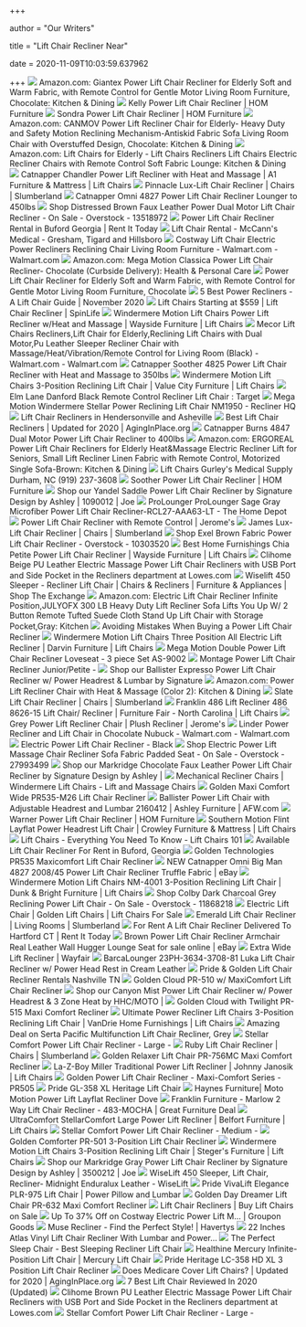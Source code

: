 +++
        
author = "Our Writers"
        
title = "Lift Chair Recliner Near"
        
date = 2020-11-09T10:03:59.637962
        
+++
[ ![](https://images-na.ssl-images-amazon.com/images/I/61KArAflhOL._AC_SL1200_.jpg)](https://images-na.ssl-images-amazon.com/images/I/61KArAflhOL._AC_SL1200_.jpg) Amazon.com: Giantex Power Lift Chair Recliner for Elderly Soft and Warm  Fabric, with Remote Control for Gentle Motor Living Room Furniture,  Chocolate: Kitchen & Dining
[ ![](https://aca8cd9d105dbd447097-f6f51e4cef559c9308eef9d726fd38a7.ssl.cf1.rackcdn.com/451401-2.jpg)](https://aca8cd9d105dbd447097-f6f51e4cef559c9308eef9d726fd38a7.ssl.cf1.rackcdn.com/451401-2.jpg) Kelly Power Lift Chair Recliner | HOM Furniture
[ ![](https://aca8cd9d105dbd447097-f6f51e4cef559c9308eef9d726fd38a7.ssl.cf1.rackcdn.com/83422-2.jpg)](https://aca8cd9d105dbd447097-f6f51e4cef559c9308eef9d726fd38a7.ssl.cf1.rackcdn.com/83422-2.jpg) Sondra Power Lift Chair Recliner | HOM Furniture
[ ![](https://images-na.ssl-images-amazon.com/images/I/7137nWAdyoL._AC_SX522_.jpg)](https://images-na.ssl-images-amazon.com/images/I/7137nWAdyoL._AC_SX522_.jpg) Amazon.com: CANMOV Power Lift Recliner Chair for Elderly- Heavy Duty and  Safety Motion Reclining Mechanism-Antiskid Fabric Sofa Living Room Chair  with Overstuffed Design, Chocolate: Kitchen & Dining
[ ![](https://images-na.ssl-images-amazon.com/images/I/81PeKHIrDKL._AC_SX522_.jpg)](https://images-na.ssl-images-amazon.com/images/I/81PeKHIrDKL._AC_SX522_.jpg) Amazon.com: Lift Chairs for Elderly - Lift Chairs Recliners Lift Chairs  Electric Recliner Chairs with Remote Control Soft Fabric Lounge: Kitchen &  Dining
[ ![](https://imageresizer.furnituredealer.net/img/remote/images.furnituredealer.net/img/products%2Fcatnapper%2Fcolor%2Fchandler%204863_4863-1528-28-b1.jpg?width=878&height=600&scale=both&trim.threshold=80)](https://imageresizer.furnituredealer.net/img/remote/images.furnituredealer.net/img/products%2Fcatnapper%2Fcolor%2Fchandler%204863_4863-1528-28-b1.jpg?width=878&height=600&scale=both&trim.threshold=80) Catnapper Chandler Power Lift Recliner with Heat and Massage | A1 Furniture  & Mattress | Lift Chairs
[ ![](https://www.slumberland.com/on/demandware.static/-/Sites-master-catalog-slumberland/default/dw26688ef8/BlueSoHo/QK1020443_FKLN_SH_ER1_OL.jpg)](https://www.slumberland.com/on/demandware.static/-/Sites-master-catalog-slumberland/default/dw26688ef8/BlueSoHo/QK1020443_FKLN_SH_ER1_OL.jpg) Pinnacle Lux-Lift Chair Recliner | Chairs | Slumberland
[ ![](http://vitalityweb.com/backstore/Catnapper/images/Catnapper_4827_Omni_Lift_Chair_Recliner_Colors.jpg)](http://vitalityweb.com/backstore/Catnapper/images/Catnapper_4827_Omni_Lift_Chair_Recliner_Colors.jpg) Catnapper Omni 4827 Power Lift Chair Recliner Lounger to 450lbs
[ ![](https://ak1.ostkcdn.com/images/products/13518972/Distressed-Brown-Faux-Leather-Power-Dual-Motor-Lift-Chair-Recliner-7998b275-a0cf-4c89-8fec-48cc8a94924c.jpg)](https://ak1.ostkcdn.com/images/products/13518972/Distressed-Brown-Faux-Leather-Power-Dual-Motor-Lift-Chair-Recliner-7998b275-a0cf-4c89-8fec-48cc8a94924c.jpg) Shop Distressed Brown Faux Leather Power Dual Motor Lift Chair Recliner -  On Sale - Overstock - 13518972
[ ![](https://www.rentittoday.com/cmsAdmin/uploads/lift-chair-recliner_024.jpg)](https://www.rentittoday.com/cmsAdmin/uploads/lift-chair-recliner_024.jpg) Power Lift Chair Recliner Rental in Buford Georgia | Rent It Today
[ ![](https://mccannsmedical.com/wp-content/uploads/2017/07/LL-358XXL-Lifted-NewChestnutV-2-06-NoCord.jpg)](https://mccannsmedical.com/wp-content/uploads/2017/07/LL-358XXL-Lifted-NewChestnutV-2-06-NoCord.jpg) Lift Chair Rental - McCann's Medical - Gresham, Tigard and Hillsboro
[ ![](https://i5.walmartimages.com/asr/60fc1478-6308-4d13-99f4-34a955853af7_1.b8e0fdea6fc300a9e80a5a9f93e938a1.jpeg?odnWidth=612&odnHeight=612&odnBg=ffffff)](https://i5.walmartimages.com/asr/60fc1478-6308-4d13-99f4-34a955853af7_1.b8e0fdea6fc300a9e80a5a9f93e938a1.jpeg?odnWidth=612&odnHeight=612&odnBg=ffffff) Costway Lift Chair Electric Power Recliners Reclining Chair Living Room  Furniture - Walmart.com - Walmart.com
[ ![](https://images-na.ssl-images-amazon.com/images/I/61sBxvxxNDL._AC_SY550_.jpg)](https://images-na.ssl-images-amazon.com/images/I/61sBxvxxNDL._AC_SY550_.jpg) Amazon.com: Mega Motion Classica Power Lift Chair Recliner- Chocolate  (Curbside Delivery): Health & Personal Care
[ ![](https://www.costway.com/media/catalog/product/w/4/w4_7.jpg)](https://www.costway.com/media/catalog/product/w/4/w4_7.jpg) Power Lift Chair Recliner for Elderly Soft and Warm Fabric, with Remote  Control for Gentle Motor Living Room Furniture, Chocolate
[ ![](https://sp.expertofequipment.com/spai/w_788+q_lossy+ret_img+to_webp/https://expertofequipment.com/wp-content/uploads/2018/08/2018-08-23.png)](https://sp.expertofequipment.com/spai/w_788+q_lossy+ret_img+to_webp/https://expertofequipment.com/wp-content/uploads/2018/08/2018-08-23.png) 5 Best Power Recliners - A Lift Chair Guide | November 2020
[ ![](https://www.spinlife.com/images/productCategories/943_Large.png)](https://www.spinlife.com/images/productCategories/943_Large.png) Lift Chairs Starting at $559 | Lift Chair Recliner | SpinLife
[ ![](https://imageresizer.furnituredealer.net/img/remote/images.furnituredealer.net/img/products%2Fmega_motion%2Fcolor%2Flift%20chairs%20br_as-2001%20mushroom-b0.jpg?width=1024&height=768&scale=both&trim.threshold=50&trim.percentpadding=10)](https://imageresizer.furnituredealer.net/img/remote/images.furnituredealer.net/img/products%2Fmega_motion%2Fcolor%2Flift%20chairs%20br_as-2001%20mushroom-b0.jpg?width=1024&height=768&scale=both&trim.threshold=50&trim.percentpadding=10) Windermere Motion Lift Chairs Power Lift Recliner w/Heat and Massage |  Wayside Furniture | Lift Chairs
[ ![](https://i5.walmartimages.com/asr/ac638784-adb1-414b-b9ce-944b2719d71b_1.54ee080765509bfb1bd8e591a0fe2cfd.jpeg?odnWidth=612&odnHeight=612&odnBg=ffffff)](https://i5.walmartimages.com/asr/ac638784-adb1-414b-b9ce-944b2719d71b_1.54ee080765509bfb1bd8e591a0fe2cfd.jpeg?odnWidth=612&odnHeight=612&odnBg=ffffff) Mecor Lift Chairs Recliners,Lift Chair for Elderly,Reclining Lift Chairs  with Dual Motor,Pu Leather Sleeper Recliner Chair with  Massage/Heat/Vibration/Remote Control for Living Room (Black) - Walmart.com  - Walmart.com
[ ![](https://www.vitalitywebb.com/backstore/Catnapper/images/Catnapper-Soother-Lift-Chair-Recliner.jpg)](https://www.vitalitywebb.com/backstore/Catnapper/images/Catnapper-Soother-Lift-Chair-Recliner.jpg) Catnapper Soother 4825 Power Lift Chair Recliner with Heat and Massage to  350lbs
[ ![](https://imageresizer.furnituredealer.net/img/remote/images.furnituredealer.net/img/products%2Fwindermere_motion%2Fcolor%2Flift%20chairs%20br_as-4001%20linen-b1.jpg?width=878&height=600&scale=both&trim.threshold=80)](https://imageresizer.furnituredealer.net/img/remote/images.furnituredealer.net/img/products%2Fwindermere_motion%2Fcolor%2Flift%20chairs%20br_as-4001%20linen-b1.jpg?width=878&height=600&scale=both&trim.threshold=80) Windermere Motion Lift Chairs 3-Position Reclining Lift Chair | Value City  Furniture | Lift Chairs
[ ![](https://target.scene7.com/is/image/Target/GUEST_a5940e73-37d2-4996-83ea-7e8d0e730480?wid=488&hei=488&fmt=pjpeg)](https://target.scene7.com/is/image/Target/GUEST_a5940e73-37d2-4996-83ea-7e8d0e730480?wid=488&hei=488&fmt=pjpeg) Elm Lane Danford Black Remote Control Recliner Lift Chair : Target
[ ![](https://www.reclinerhq.com/wp-content/uploads/2016/12/Stellar-Lifted-Spa-8-16-scaled.jpg)](https://www.reclinerhq.com/wp-content/uploads/2016/12/Stellar-Lifted-Spa-8-16-scaled.jpg) Mega Motion Windermere Stellar Power Reclining Lift Chair NM1950 - Recliner  HQ
[ ![](https://remedyhw.com/wp-content/uploads/Lift-Chairs-in-Hendersonville-and-Asheville-Oxford-lift-chair-Golden-Technologies.jpg)](https://remedyhw.com/wp-content/uploads/Lift-Chairs-in-Hendersonville-and-Asheville-Oxford-lift-chair-Golden-Technologies.jpg) Lift Chair Recliners in Hendersonville and Asheville
[ ![](https://m.media-amazon.com/images/I/41LMPdiiDNL.jpg)](https://m.media-amazon.com/images/I/41LMPdiiDNL.jpg) Best Lift Chair Recliners | Updated for 2020 | AgingInPlace.org
[ ![](https://www.vitalitywebb.com/backstore/Catnapper/images/Catnapper-Burns-Lift-Chair-Recliner-1.jpg)](https://www.vitalitywebb.com/backstore/Catnapper/images/Catnapper-Burns-Lift-Chair-Recliner-1.jpg) Catnapper Burns 4847 Dual Motor Power Lift Chair Recliner to 400lbs
[ ![](https://images-na.ssl-images-amazon.com/images/I/71aqbWt5BrL._AC_SL1500_.jpg)](https://images-na.ssl-images-amazon.com/images/I/71aqbWt5BrL._AC_SL1500_.jpg) Amazon.com: ERGOREAL Power Lift Chair Recliners for Elderly Heat&Massage  Electric Recliner Lift for Seniors, Small Lift Recliner Linen Fabric with  Remote Control, Motorized Single Sofa-Brown: Kitchen & Dining
[ ![](https://cdnmedia.endeavorsuite.com/images/organizations/c0229d51-9ee7-4a67-a04b-73bcb8a8ce6c/migration/lift-chairs/IMG_0715.jpg?v=1532329209307?v=20200218112001)](https://cdnmedia.endeavorsuite.com/images/organizations/c0229d51-9ee7-4a67-a04b-73bcb8a8ce6c/migration/lift-chairs/IMG_0715.jpg?v=1532329209307?v=20200218112001) Lift Chairs Gurley's Medical Supply Durham, NC (919) 237-3608
[ ![](https://aca8cd9d105dbd447097-f6f51e4cef559c9308eef9d726fd38a7.ssl.cf1.rackcdn.com/647278-2.jpg)](https://aca8cd9d105dbd447097-f6f51e4cef559c9308eef9d726fd38a7.ssl.cf1.rackcdn.com/647278-2.jpg) Soother Power Lift Chair Recliner | HOM Furniture
[ ![](https://images2.imgix.net/p4dbimg/523/images/10900-12-t107-699-p1-ko.jpg?fit=fill&trim=color&trimcolor=FFFFFF&trimtol=5&bg=FFFFFF&w=768&h=576&fm=pjpg&auto=format)](https://images2.imgix.net/p4dbimg/523/images/10900-12-t107-699-p1-ko.jpg?fit=fill&trim=color&trimcolor=FFFFFF&trimtol=5&bg=FFFFFF&w=768&h=576&fm=pjpg&auto=format) Shop our Yandel Saddle Power Lift Chair Recliner by Signature Design by  Ashley | 1090012 | Joe
[ ![](https://images.homedepot-static.com/productImages/bd3724e4-0580-4a6e-9b4e-68e5a29a3d2a/svn/sage-gray-prolounger-recliners-rcl27-aaa63-lt-64_1000.jpg)](https://images.homedepot-static.com/productImages/bd3724e4-0580-4a6e-9b4e-68e5a29a3d2a/svn/sage-gray-prolounger-recliners-rcl27-aaa63-lt-64_1000.jpg) ProLounger ProLounger Sage Gray Microfiber Power Lift Chair Recliner-RCL27-AAA63-LT  - The Home Depot
[ ![](https://media.jeromes.com/content/Image/products/MEM08RE76_X.jpg)](https://media.jeromes.com/content/Image/products/MEM08RE76_X.jpg) Power Lift Chair Recliner with Remote Control | Jerome's
[ ![](https://www.slumberland.com/dw/image/v2/BBWK_PRD/on/demandware.static/-/Sites-master-catalog-slumberland/default/dw38af9b0b/BlueSoHo/QK1020446_LAZY_PRI_OL.jpg?sw=742&sh=742&sm=fit)](https://www.slumberland.com/dw/image/v2/BBWK_PRD/on/demandware.static/-/Sites-master-catalog-slumberland/default/dw38af9b0b/BlueSoHo/QK1020446_LAZY_PRI_OL.jpg?sw=742&sh=742&sm=fit) James Lux-Lift Chair Recliner | Chairs | Slumberland
[ ![](https://ak1.ostkcdn.com/images/products/10303520/Exel-Brown-Fabric-Power-Lift-Chair-Recliner-c93f2d43-7d11-4d3c-83f3-7d78bd1f88a9_600.jpg?impolicy=medium)](https://ak1.ostkcdn.com/images/products/10303520/Exel-Brown-Fabric-Power-Lift-Chair-Recliner-c93f2d43-7d11-4d3c-83f3-7d78bd1f88a9_600.jpg?impolicy=medium) Shop Exel Brown Fabric Power Lift Chair Recliner - Overstock - 10303520
[ ![](https://images.furnituredealer.net/img/products%2Fbest_home_furnishings%2Fcolor%2Fchia_1a11-21523b-b1.jpg)](https://images.furnituredealer.net/img/products%2Fbest_home_furnishings%2Fcolor%2Fchia_1a11-21523b-b1.jpg) Best Home Furnishings Chia Petite Power Lift Chair Recliner | Wayside  Furniture | Lift Chairs
[ ![](http://mobileimages.lowes.com/product/converted/100251/1002517108.jpg)](http://mobileimages.lowes.com/product/converted/100251/1002517108.jpg) Clihome Beige PU Leather Electric Massage Power Lift Chair Recliners with  USB Port and Side Pocket in the Recliners department at Lowes.com
[ ![](https://www.shopmyexchange.com/products/images/xlarge/8843529_czIu.jpg)](https://www.shopmyexchange.com/products/images/xlarge/8843529_czIu.jpg) Wiselift 450 Sleeper - Recliner Lift Chair | Chairs & Recliners | Furniture  & Appliances | Shop The Exchange
[ ![](https://images-na.ssl-images-amazon.com/images/I/71SEhCJ4y6L._AC_SX522_.jpg)](https://images-na.ssl-images-amazon.com/images/I/71SEhCJ4y6L._AC_SX522_.jpg) Amazon.com: Electric Lift Chair Recliner Infinite Position,JULYOFX 300 LB  Heavy Duty Lift Recliner Sofa Lifts You Up W/ 2 Button Remote Tufted Suede  Cloth Stand Up Lift Chair with Storage Pocket,Gray: Kitchen
[ ![](https://www.yourcaremedicalsupply.com/Images_Content/Site1/Images/Articles/Avoiding-Mistakes-when-Buying-a-Power-Lift-Chair-Recliner.jpg)](https://www.yourcaremedicalsupply.com/Images_Content/Site1/Images/Articles/Avoiding-Mistakes-when-Buying-a-Power-Lift-Chair-Recliner.jpg) Avoiding Mistakes When Buying a Power Lift Chair Recliner
[ ![](https://images.furnituredealer.net/img/products%2Fwindermere_motion%2Fcolor%2Flift%20chairs%20br_nm3250-polo%20club%20lapas-b1.jpg)](https://images.furnituredealer.net/img/products%2Fwindermere_motion%2Fcolor%2Flift%20chairs%20br_nm3250-polo%20club%20lapas-b1.jpg) Windermere Motion Lift Chairs Three Position All Electric Lift Recliner |  Darvin Furniture | Lift Chairs
[ ![](https://comfortfirst.com/media/catalog/product/cache/1/image/500x500/9df78eab33525d08d6e5fb8d27136e95/b/i/biff.jpg)](https://comfortfirst.com/media/catalog/product/cache/1/image/500x500/9df78eab33525d08d6e5fb8d27136e95/b/i/biff.jpg) Mega Motion Double Power Lift Chair Recliner Loveseat - 3 piece Set AS-9002
[ ![](https://furnitureandthings.com/wp-content/uploads/2019/11/947202.jpg)](https://furnitureandthings.com/wp-content/uploads/2019/11/947202.jpg) Montage Power Lift Chair Recliner Junior/Petite -
[ ![](https://images2.imgix.net/p4dbimg/523/images/21604-12-sw-p1-ko.jpg?trim=color&trimcolor=FFFFFF&trimtol=5&w=1024&h=768&fm=pjpg&auto=format)](https://images2.imgix.net/p4dbimg/523/images/21604-12-sw-p1-ko.jpg?trim=color&trimcolor=FFFFFF&trimtol=5&w=1024&h=768&fm=pjpg&auto=format) Shop our Ballister Expresso Power Lift Chair Recliner w/ Power Headrest &  Lumbar by Signature
[ ![](https://images-na.ssl-images-amazon.com/images/I/618HFPEQyqL._AC_SX522_.jpg)](https://images-na.ssl-images-amazon.com/images/I/618HFPEQyqL._AC_SX522_.jpg) Amazon.com: Power Lift Recliner Chair with Heat & Massage (Color 2):  Kitchen & Dining
[ ![](https://www.slumberland.com/dw/image/v2/BBWK_PRD/on/demandware.static/-/Sites-master-catalog-slumberland/default/dwab4d9907/BlueSoHo/QK1019836_FKLN_SH_ER1_OL.jpg?sw=742&sh=742&sm=fit)](https://www.slumberland.com/dw/image/v2/BBWK_PRD/on/demandware.static/-/Sites-master-catalog-slumberland/default/dwab4d9907/BlueSoHo/QK1019836_FKLN_SH_ER1_OL.jpg?sw=742&sh=742&sm=fit) Slate Lift Chair Recliner | Chairs | Slumberland
[ ![](https://imageresizer.furnituredealer.net/img/remote/images.furnituredealer.net/img/products%2Ffranklin%2Fcolor%2F486%20lift%20recliner_486%208626-15-brourovz-cewxf56bayhoga.jpg?width=878&height=600&scale=both&trim.threshold=80)](https://imageresizer.furnituredealer.net/img/remote/images.furnituredealer.net/img/products%2Ffranklin%2Fcolor%2F486%20lift%20recliner_486%208626-15-brourovz-cewxf56bayhoga.jpg?width=878&height=600&scale=both&trim.threshold=80) Franklin 486 Lift Recliner 486 8626-15 Lift Chair/ Recliner | Furniture  Fair - North Carolina | Lift Chairs
[ ![](https://media.jeromes.com/content/Image/products/MEM07RE81_X.jpg)](https://media.jeromes.com/content/Image/products/MEM07RE81_X.jpg) Grey Power Lift Recliner Chair | Plush Recliner | Jerome's
[ ![](https://i5.walmartimages.com/asr/6449446f-6c33-4017-b491-3a61bb3eb20c_2.e6aa65eb3272c993ee95c01848183204.jpeg?odnWidth=612&odnHeight=612&odnBg=ffffff)](https://i5.walmartimages.com/asr/6449446f-6c33-4017-b491-3a61bb3eb20c_2.e6aa65eb3272c993ee95c01848183204.jpeg?odnWidth=612&odnHeight=612&odnBg=ffffff) Linder Power Recliner and Lift Chair in Chocolate Nubuck - Walmart.com -  Walmart.com
[ ![](https://image.rehabmart.com/include-mt/img-resize.asp?path=/imagesfromrd/lift_chair_black_leathersoft.jpg&maxheight=500&width=640&quality=80)](https://image.rehabmart.com/include-mt/img-resize.asp?path=/imagesfromrd/lift_chair_black_leathersoft.jpg&maxheight=500&width=640&quality=80) Electric Power Lift Chair Recliner - Black
[ ![](https://ak1.ostkcdn.com/images/products/is/images/direct/30ebff055c16787778a6f51caa2a5947fda889b5/Costway-Electric-Power-Lift-Chair-Recliner-Sofa-Fabric-Padded-Seat-Living-Room-w-Remote.jpg?impolicy=medium)](https://ak1.ostkcdn.com/images/products/is/images/direct/30ebff055c16787778a6f51caa2a5947fda889b5/Costway-Electric-Power-Lift-Chair-Recliner-Sofa-Fabric-Padded-Seat-Living-Room-w-Remote.jpg?impolicy=medium) Shop Electric Power Lift Massage Chair Recliner Sofa Fabric Padded Seat -  On Sale - Overstock - 27993499
[ ![](https://images2.imgix.net/p4dbimg/523/images/35003-12-clsd-angle-sw-p1-ko.jpg?trim=color&trimcolor=FFFFFF&trimtol=5&w=1024&h=768&fm=pjpg&auto=format)](https://images2.imgix.net/p4dbimg/523/images/35003-12-clsd-angle-sw-p1-ko.jpg?trim=color&trimcolor=FFFFFF&trimtol=5&w=1024&h=768&fm=pjpg&auto=format) Shop our Markridge Chocolate Faux Leather Power Lift Chair Recliner by  Signature Design by Ashley |
[ ![](https://cdn.shopify.com/s/files/1/0922/3412/products/NM-2001_Pocono-Portobello_D_2000_2048x.jpg?v=1568049244)](https://cdn.shopify.com/s/files/1/0922/3412/products/NM-2001_Pocono-Portobello_D_2000_2048x.jpg?v=1568049244) Mechanical Recliner Chairs | Windermere Lift Chairs - Lift and Massage  Chairs
[ ![](https://cdn11.bigcommerce.com/s-xav554o/images/stencil/1280x1280/products/1577/12499/PR535-M26_Oxford__12011.1583370630.jpg?c=2)](https://cdn11.bigcommerce.com/s-xav554o/images/stencil/1280x1280/products/1577/12499/PR535-M26_Oxford__12011.1583370630.jpg?c=2) Golden Maxi Comfort Wide PR535-M26 Lift Chair Recliner
[ ![](https://images.afw.com/images/thumbs/0097016_ballister-power-lift-chair-with-adjustable-headrest-and-lumbar.jpeg)](https://images.afw.com/images/thumbs/0097016_ballister-power-lift-chair-with-adjustable-headrest-and-lumbar.jpeg) Ballister Power Lift Chair with Adjustable Headrest and Lumbar 2160412 |  Ashley Furniture | AFW.com
[ ![](https://aca8cd9d105dbd447097-f6f51e4cef559c9308eef9d726fd38a7.ssl.cf1.rackcdn.com/576024-2.jpg)](https://aca8cd9d105dbd447097-f6f51e4cef559c9308eef9d726fd38a7.ssl.cf1.rackcdn.com/576024-2.jpg) Warner Power Lift Chair Recliner | HOM Furniture
[ ![](https://imageresizer.furnituredealer.net/img/remote/images.furnituredealer.net/img/products%2Fsouthern_motion%2Fcolor%2Fsouthern%20motion%20recliners_1007-905-60-b1.jpg?width=878&height=600&scale=both&trim.threshold=80)](https://imageresizer.furnituredealer.net/img/remote/images.furnituredealer.net/img/products%2Fsouthern_motion%2Fcolor%2Fsouthern%20motion%20recliners_1007-905-60-b1.jpg?width=878&height=600&scale=both&trim.threshold=80) Southern Motion Flint Layflat Power Headrest Lift Chair | Crowley Furniture  & Mattress | Lift Chairs
[ ![](https://www.lc101.net/cache/1463067935221/content/lift-chair-up.jpg)](https://www.lc101.net/cache/1463067935221/content/lift-chair-up.jpg) Lift Chairs - Everything You Need To Know - Lift Chairs 101
[ ![](https://www.paylessmedicalsupply.net/cmsAdmin/uploads/cbf1708e-c809-42d6-99fd-24e3ca90cc28.jpg)](https://www.paylessmedicalsupply.net/cmsAdmin/uploads/cbf1708e-c809-42d6-99fd-24e3ca90cc28.jpg) Available Lift Chair Recliner For Rent in Buford, Georgia
[ ![](https://cdn3.volusion.com/j575u.gtsw7/v/vspfiles/photos/PR535-2.jpg?v-cache=1591116137)](https://cdn3.volusion.com/j575u.gtsw7/v/vspfiles/photos/PR535-2.jpg?v-cache=1591116137) Golden Technologies PR535 Maxicomfort Lift Chair Recliner
[ ![](https://i.ebayimg.com/images/g/oioAAOSwmvBdCXq0/s-l300.jpg)](https://i.ebayimg.com/images/g/oioAAOSwmvBdCXq0/s-l300.jpg) NEW Catnapper Omni Big Man 4827 2008/45 Power Lift Chair Recliner Truffle  Fabric | eBay
[ ![](https://imageresizer.furnituredealer.net/img/remote/images.furnituredealer.net/img/products%2Fwindermere_motion%2Fcolor%2Flift%20chairs%20br_nm-4001%20popstitch%20java-b5.jpg?width=878&height=600&scale=both&trim.threshold=80)](https://imageresizer.furnituredealer.net/img/remote/images.furnituredealer.net/img/products%2Fwindermere_motion%2Fcolor%2Flift%20chairs%20br_nm-4001%20popstitch%20java-b5.jpg?width=878&height=600&scale=both&trim.threshold=80) Windermere Motion Lift Chairs NM-4001 3-Position Reclining Lift Chair |  Dunk & Bright Furniture | Lift Chairs
[ ![](https://ak1.ostkcdn.com/images/products/11868218/Colby-Black-Reclining-Power-Lift-Chair-e45f55d1-fa8a-4aec-8c46-57560c953ff9_600.jpg?impolicy=medium)](https://ak1.ostkcdn.com/images/products/11868218/Colby-Black-Reclining-Power-Lift-Chair-e45f55d1-fa8a-4aec-8c46-57560c953ff9_600.jpg?impolicy=medium) Shop Colby Dark Charcoal Grey Reclining Power Lift Chair - On Sale -  Overstock - 11868218
[ ![](https://towsonmedicalequipment.com/wp-content/uploads/2020/04/lift-chair-300x300.png)](https://towsonmedicalequipment.com/wp-content/uploads/2020/04/lift-chair-300x300.png) Electric Lift Chair | Golden Lift Chairs | Lift Chairs For Sale
[ ![](https://www.slumberland.com/dw/image/v2/BBWK_PRD/on/demandware.static/-/Sites-master-catalog-slumberland/default/dw14ceb638/BlueSoHo/QK1015142_FKLN_AFL_OL.jpg?sw=742&sh=742&sm=fit)](https://www.slumberland.com/dw/image/v2/BBWK_PRD/on/demandware.static/-/Sites-master-catalog-slumberland/default/dw14ceb638/BlueSoHo/QK1015142_FKLN_AFL_OL.jpg?sw=742&sh=742&sm=fit) Emerald Lift Chair Recliner | Living Rooms | Slumberland
[ ![](http://www.rentittoday.com/cmsAdmin/uploads/thumb/lift-chair_002_001_002_001_001.jpg)](http://www.rentittoday.com/cmsAdmin/uploads/thumb/lift-chair_002_001_002_001_001.jpg) For Rent A Lift Chair Recliner Delivered To Hartford CT | Rent It Today
[ ![](https://i.ebayimg.com/images/g/hfUAAOSwumNfRNcN/s-l1600.jpg)](https://i.ebayimg.com/images/g/hfUAAOSwumNfRNcN/s-l1600.jpg) Brown Power Lift Chair Recliner Armchair Real Leather Wall Hugger Lounge  Seat for sale online | eBay
[ ![](https://secure.img1-fg.wfcdn.com/im/26021927/resize-h600-w600%5Ecompr-r85/1097/109736196/American+Series+Petite+Wide+Power+Lift+Assist+Recliner+with+Massage+and+Heating.jpg)](https://secure.img1-fg.wfcdn.com/im/26021927/resize-h600-w600%5Ecompr-r85/1097/109736196/American+Series+Petite+Wide+Power+Lift+Assist+Recliner+with+Massage+and+Heating.jpg) Extra Wide Lift Recliner | Wayfair
[ ![](http://www.dynamichomedecor.com/mm5/Images/brcl/Luka%2023PH-3634%20in%203708-81%20(2).jpg)](http://www.dynamichomedecor.com/mm5/Images/brcl/Luka%2023PH-3634%20in%203708-81%20(2).jpg) BarcaLounger 23PH-3634-3708-81 Luka Lift Chair Recliner w/ Power Head Rest  in Cream Leather
[ ![](https://cdn11.bigcommerce.com/s-c9uiugh/images/stencil/1280x1280/products/1220/5277/LC-358-Reading-Chestnut__07062.1578519045.png?c=2?imbypass=on)](https://cdn11.bigcommerce.com/s-c9uiugh/images/stencil/1280x1280/products/1220/5277/LC-358-Reading-Chestnut__07062.1578519045.png?c=2?imbypass=on) Pride & Golden Lift Chair Recliner Rentals Nashville TN
[ ![](https://medmartonline.com/media/catalog/product/cache/bd5d4a26127229a4f88efad3519a6777/g/o/golden--cloud-pr-510-maxicomfort_1.jpg)](https://medmartonline.com/media/catalog/product/cache/bd5d4a26127229a4f88efad3519a6777/g/o/golden--cloud-pr-510-maxicomfort_1.jpg) Golden Cloud PR-510 w/ MaxiComfort Lift Chair Recliner
[ ![](https://images2.imgix.net/p4dbimg/p231/images/433a-4-3ml3h%20canyon%20mist%20.jpg?trim=color&trimcolor=FFFFFF&trimtol=5&w=1024&h=768&fm=pjpg&auto=format)](https://images2.imgix.net/p4dbimg/p231/images/433a-4-3ml3h%20canyon%20mist%20.jpg?trim=color&trimcolor=FFFFFF&trimtol=5&w=1024&h=768&fm=pjpg&auto=format) Shop our Canyon Mist Power Lift Chair Recliner w/ Power Headrest & 3 Zone  Heat by HHC/MOTO |
[ ![](https://cdn11.bigcommerce.com/s-xav554o/images/stencil/500x565/products/1285/7678/PR512-UCB-COFFEEBEAN-STANDING__91177.1479776195.jpg?c=2)](https://cdn11.bigcommerce.com/s-xav554o/images/stencil/500x565/products/1285/7678/PR512-UCB-COFFEEBEAN-STANDING__91177.1479776195.jpg?c=2) Golden Cloud with Twilight PR-515 Maxi Comfort Recliner
[ ![](https://imageresizer.furnituredealer.net/img/remote/images.furnituredealer.net/img/products%2Fwindermere_motion%2Fcolor%2Flift%20chairs%20br_as-4001%20chocolate-b2.jpg?w=300&h=300&trim.threshold=80)](https://imageresizer.furnituredealer.net/img/remote/images.furnituredealer.net/img/products%2Fwindermere_motion%2Fcolor%2Flift%20chairs%20br_as-4001%20chocolate-b2.jpg?w=300&h=300&trim.threshold=80) Ultimate Power Recliner Lift Chairs 3-Position Reclining Lift Chair |  VanDrie Home Furnishings | Lift Chairs
[ ![](https://images.prod.meredith.com/product/0bf4937f8fc9e753c83adef50497b148/1602497060990/l/serta-pacific-multifunction-lift-chair-recliner-grey)](https://images.prod.meredith.com/product/0bf4937f8fc9e753c83adef50497b148/1602497060990/l/serta-pacific-multifunction-lift-chair-recliner-grey) Amazing Deal on Serta Pacific Multifunction Lift Chair Recliner, Grey
[ ![](https://furnitureandthings.com/wp-content/uploads/2019/11/968285-1.jpg)](https://furnitureandthings.com/wp-content/uploads/2019/11/968285-1.jpg) Stellar Comfort Power Lift Chair Recliner - Large -
[ ![](https://www.slumberland.com/dw/image/v2/BBWK_PRD/on/demandware.static/-/Sites-master-catalog-slumberland/default/dwbdfd876d/BlueSoHo/6713770_FKLN_AFR_OL.jpg?sw=742&sh=742&sm=fit)](https://www.slumberland.com/dw/image/v2/BBWK_PRD/on/demandware.static/-/Sites-master-catalog-slumberland/default/dwbdfd876d/BlueSoHo/6713770_FKLN_AFR_OL.jpg?sw=742&sh=742&sm=fit) Ruby Lift Chair Recliner | Chairs | Slumberland
[ ![](https://cdn11.bigcommerce.com/s-xav554o/images/stencil/1280x1280/products/807/4690/PR756L_Relaxer_Copper__49190.1444682267.jpg?c=2)](https://cdn11.bigcommerce.com/s-xav554o/images/stencil/1280x1280/products/807/4690/PR756L_Relaxer_Copper__49190.1444682267.jpg?c=2) Golden Relaxer Lift Chair PR-756MC Maxi Comfort Recliner
[ ![](https://imageresizer.furnituredealer.net/img/remote/images.furnituredealer.net/img/products%2Fla-z-boy%2Fcolor%2Fmiller%20792_2bl792d160662-b17.jpg?width=878&height=600&scale=both&trim.threshold=80)](https://imageresizer.furnituredealer.net/img/remote/images.furnituredealer.net/img/products%2Fla-z-boy%2Fcolor%2Fmiller%20792_2bl792d160662-b17.jpg?width=878&height=600&scale=both&trim.threshold=80) La-Z-Boy Miller Traditional Power Lift Recliner | Johnny Janosik | Lift  Chairs
[ ![](https://cdn11.bigcommerce.com/s-20frharu/images/stencil/1280x1280/products/500/1739/pr505b__55657.1563992142.jpg?c=2)](https://cdn11.bigcommerce.com/s-20frharu/images/stencil/1280x1280/products/500/1739/pr505b__55657.1563992142.jpg?c=2) Golden Power Lift Chair Recliner - Maxi-Comfort Series - PR505
[ ![](https://www.usmedicalsupplies.com/cache/1534353923318/resources/product/19/picture.jpg)](https://www.usmedicalsupplies.com/cache/1534353923318/resources/product/19/picture.jpg) Pride GL-358 XL Heritage Lift Chair
[ ![](https://www.haynesfurniture.com/images/thumbs/0003125_0417STE305HPRECL01_b83f7_1200.jpeg)](https://www.haynesfurniture.com/images/thumbs/0003125_0417STE305HPRECL01_b83f7_1200.jpeg) Haynes Furniture| Moto Motion Power Lift Layflat Recliner Dove
[ ![](https://greatfurnituredeal.com/media/catalog/product/cache/96ecf088ce8f63d57cd5da7bc572a359/m/o/mocha_1_5.jpg)](https://greatfurnituredeal.com/media/catalog/product/cache/96ecf088ce8f63d57cd5da7bc572a359/m/o/mocha_1_5.jpg) Franklin Furniture - Marlow 2 Way Lift Chair Recliner - 483-MOCHA | Great  Furniture Deal
[ ![](https://imageresizer.furnituredealer.net/img/remote/images.furnituredealer.net/img/products%2Fultracomfort%2Fcolor%2Fstellarcomfort_uc550-lrg-coffeehouse-b3.jpg?width=878&height=600&scale=both&trim.threshold=80)](https://imageresizer.furnituredealer.net/img/remote/images.furnituredealer.net/img/products%2Fultracomfort%2Fcolor%2Fstellarcomfort_uc550-lrg-coffeehouse-b3.jpg?width=878&height=600&scale=both&trim.threshold=80) UltraComfort StellarComfort Large Power Lift Recliner | Belfort Furniture | Lift  Chairs
[ ![](https://furnitureandthings.com/wp-content/uploads/2019/11/947222.jpg)](https://furnitureandthings.com/wp-content/uploads/2019/11/947222.jpg) Stellar Comfort Power Lift Chair Recliner - Medium -
[ ![](https://medmartonline.com/media/catalog/product/cache/bd5d4a26127229a4f88efad3519a6777/4/9/49557.png)](https://medmartonline.com/media/catalog/product/cache/bd5d4a26127229a4f88efad3519a6777/4/9/49557.png) Golden Comforter PR-501 3-Position Lift Chair Recliner
[ ![](https://imageresizer.furnituredealer.net/img/remote/images.furnituredealer.net/img/products%2Fwindermere_motion%2Fcolor%2Flift%20chairs%20br_nm-4001%20popstitch%20tumbleweed-b1.jpg?w=300&h=300&trim.threshold=80)](https://imageresizer.furnituredealer.net/img/remote/images.furnituredealer.net/img/products%2Fwindermere_motion%2Fcolor%2Flift%20chairs%20br_nm-4001%20popstitch%20tumbleweed-b1.jpg?w=300&h=300&trim.threshold=80) Windermere Motion Lift Chairs 3-Position Reclining Lift Chair | Steger's  Furniture | Lift Chairs
[ ![](https://images2.imgix.net/p4dbimg/523/images/35002-12-open-angle-sw-p1-ko.jpg?trim=color&trimcolor=FFFFFF&trimtol=5&w=1024&h=768&fm=pjpg&auto=format)](https://images2.imgix.net/p4dbimg/523/images/35002-12-open-angle-sw-p1-ko.jpg?trim=color&trimcolor=FFFFFF&trimtol=5&w=1024&h=768&fm=pjpg&auto=format) Shop our Markridge Gray Power Lift Chair Recliner by Signature Design by  Ashley | 3500212 | Joe
[ ![](https://i1.wp.com/wiselift.com/wp-content/uploads/2019/03/WL450B-TV-Side.jpg?fit=2850%2C2850&ssl=1)](https://i1.wp.com/wiselift.com/wp-content/uploads/2019/03/WL450B-TV-Side.jpg?fit=2850%2C2850&ssl=1) WiseLift 450 Sleeper, Lift Chair, Recliner- Midnight Enduralux Leather -  WiseLift
[ ![](https://cdn3.volusion.com/phrwk.qaxgv/v/vspfiles/photos/PLR975-5.jpg?v-cache=1569479142)](https://cdn3.volusion.com/phrwk.qaxgv/v/vspfiles/photos/PLR975-5.jpg?v-cache=1569479142) Pride VivaLift Elegance PLR-975 Lift Chair | Power Pillow and Lumbar
[ ![](https://cdn11.bigcommerce.com/s-xav554o/images/stencil/800x800/products/1275/9079/PR632-UCB-CoffeeBean-STANDING__20135.1513051912.jpg?c=2)](https://cdn11.bigcommerce.com/s-xav554o/images/stencil/800x800/products/1275/9079/PR632-UCB-CoffeeBean-STANDING__20135.1513051912.jpg?c=2) Golden Day Dreamer Lift Chair PR-632 Maxi Comfort Recliner
[ ![](https://www.1800wheelchair.com/media/catalog/cache/542f804fbccf89d8774d92afd849827a.jpg)](https://www.1800wheelchair.com/media/catalog/cache/542f804fbccf89d8774d92afd849827a.jpg) Lift Chair Recliners | Buy Lift Chairs on Sale
[ ![](https://img.grouponcdn.com/stores/RWry2v5KwBoZGwcysyERTcESRbh/storesoi25932839-2000x1200/v1/sc600x600.jpg)](https://img.grouponcdn.com/stores/RWry2v5KwBoZGwcysyERTcESRbh/storesoi25932839-2000x1200/v1/sc600x600.jpg) Up To 37% Off on Costway Electric Power Lift M... | Groupon Goods
[ ![](https://havertys.scene7.com/is/image/Havertys/0-3500-1328?op_sharpen=1&wid=300&hei=225)](https://havertys.scene7.com/is/image/Havertys/0-3500-1328?op_sharpen=1&wid=300&hei=225) Muse Recliner - Find the Perfect Style! | Havertys
[ ![](https://ecaremedicalsupplies.com/products/chairs/recliner-lift-chairs/images/140010053.jpg)](https://ecaremedicalsupplies.com/products/chairs/recliner-lift-chairs/images/140010053.jpg) 22 Inches Atlas Vinyl Lift Chair Recliner With Lumbar and Power...
[ ![](https://1c73w227l1pd6jzzb1s6e4v1-wpengine.netdna-ssl.com/wp-content/uploads/2020/02/perfect-sleep-chair-mobile-bg-1b.jpg)](https://1c73w227l1pd6jzzb1s6e4v1-wpengine.netdna-ssl.com/wp-content/uploads/2020/02/perfect-sleep-chair-mobile-bg-1b.jpg) The Perfect Sleep Chair - Best Sleeping Recliner Lift Chair
[ ![](https://cdns.webareacontrol.com/prodimages/1000-X-1000/5/r/5920181211Healthine-Mercury-Infinite-Position-Lift-Chair-L.png)](https://cdns.webareacontrol.com/prodimages/1000-X-1000/5/r/5920181211Healthine-Mercury-Infinite-Position-Lift-Chair-L.png) Healthine Mercury Infinite-Position Lift Chair | Mercury Lift Chair
[ ![](https://medmartonline.com/media/catalog/product/cache/bd5d4a26127229a4f88efad3519a6777/l/c/lc-358xl-coolgrey_1.jpg)](https://medmartonline.com/media/catalog/product/cache/bd5d4a26127229a4f88efad3519a6777/l/c/lc-358xl-coolgrey_1.jpg) Pride Heritage LC-358 HD XL 3 Position Lift Chair Recliner
[ ![](https://aginginplace.org/wp-content/uploads/2018/10/lift-chair-recliners.jpg)](https://aginginplace.org/wp-content/uploads/2018/10/lift-chair-recliners.jpg) Does Medicare Cover Lift Chairs? | Updated for 2020 | AgingInPlace.org
[ ![](https://elderlychairguide.com/wp-content/uploads/2017/03/Mega-Motion-Lift-Chair-Reviews.jpg)](https://elderlychairguide.com/wp-content/uploads/2017/03/Mega-Motion-Lift-Chair-Reviews.jpg) 7 Best Lift Chair Reviewed In 2020 (Updated)
[ ![](https://mobileimages.lowes.com/product/converted/100251/1002517120.jpg?size=lg)](https://mobileimages.lowes.com/product/converted/100251/1002517120.jpg?size=lg) Clihome Brown PU Leather Electric Massage Power Lift Chair Recliners with  USB Port and Side Pocket in the Recliners department at Lowes.com
[ ![](https://furnitureandthings.com/wp-content/uploads/2019/11/947219.jpg)](https://furnitureandthings.com/wp-content/uploads/2019/11/947219.jpg) Stellar Comfort Power Lift Chair Recliner - Large -
